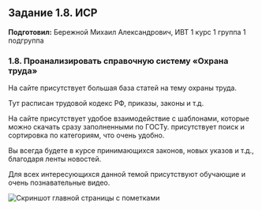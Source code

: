 Задание 1.8. ИСР
------------
**Подготовил:** Бережной Михаил Александрович, ИВТ 1 курс 1 группа 1 подгруппа

### 1.8. Проанализировать справочную систему «Охрана труда»

На сайте присутствует большая база статей на тему охраны труда.

Тут расписан трудовой кодекс РФ, приказы, законы и т.д.

На сайте присутствует удобое взаимодействие с шаблонами, которые можно скачать сразу заполненными по ГОСТу. присутствует поиск и сортировка по категориям, что очень удобно.

Вы всегда будете в курсе принимающихся законов, новых указов и т.д., благодаря ленты новостей.

Для всех интересующихся данной темой присутствуют обучающие и очень познавательные видео.

![Скриншот главной страницы с пометками](https://drive.google.com/file/d/1gR7unD6BWctGatFBCEA8vpWzS7aqRW0v/view?usp=sharing)
